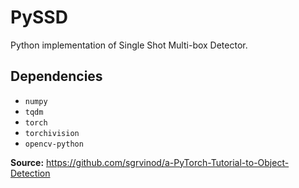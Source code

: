 # PySSD

Python implementation of Single Shot Multi-box Detector.

## Dependencies

* `numpy`
* `tqdm`
* `torch`
* `torchivision`
* `opencv-python`

**Source:** https://github.com/sgrvinod/a-PyTorch-Tutorial-to-Object-Detection
